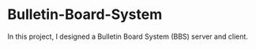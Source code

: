 # Bulletin-Board-System

In this project, I designed a Bulletin Board System (BBS) server and client. 

